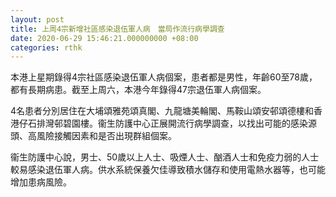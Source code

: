 ```yaml
---
layout: post
title: 上周4宗新增社區感染退伍軍人病　當局作流行病學調查
date: 2020-06-29 15:46:21.000000000 +08:00
categories: rthk
---
```


本港上星期錄得4宗社區感染退伍軍人病個案，患者都是男性，年齡60至78歲，都有長期病患。截至上周六，本港今年錄得47宗退伍軍人病個案。

4名患者分別居住在大埔頌雅苑頌真閣、九龍塘美輪閣、馬鞍山頌安邨頌德樓和香港仔石排灣邨碧園樓。衞生防護中心正展開流行病學調查，以找出可能的感染源頭、高風險接觸因素和是否出現群組個案。

衞生防護中心說，男士、50歲以上人士、吸煙人士、酗酒人士和免疫力弱的人士較易感染退伍軍人病。供水系統保養欠佳導致積水儲存和使用電熱水器等，也可能增加患病風險。
